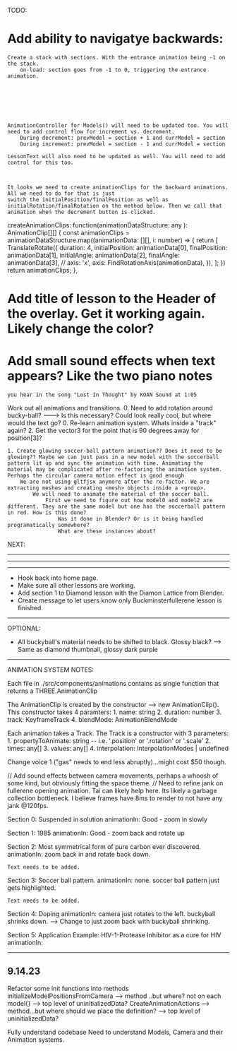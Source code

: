 
TODO: 


# Add ability to navigatye backwards:


    Create a stack with sections. With the entrance animation being -1 on the stack.
        on-load: section goes from -1 to 0, triggering the entrance animation.
        






    AnimationController for Models() will need to be updated too. You will need to add control flow for increment vs. decrement. 
        During decrement: prevModel = section + 1 and currModel = section
        During increment: prevModel = section - 1 and currModel = section

    LessonText will also need to be updated as well. You will need to add control for this too.
    


    It looks we need to create animationClips for the backward animations. All we need to do for that is just 
    switch the initialPosition/finalPosition as well as initialRotation/finalRotation on the method below. Then we call that animation when the decrement button is clicked.



createAnimationClips: function(animationDataStructure: any ): AnimationClip[][] {
    const animationClips = animationDataStructure.map((animationData: [][], i: number) => {
    return [
        TranslateRotate({
        duration: 4,
        initialPosition: animationData[0],
        finalPosition: animationData[1],
        initialAngle: animationData[2],
        finalAngle: animationData[3],
        // axis: 'x',
        axis: FindRotationAxis(animationData),
        }),
    ];
    })
    return animationClips;
},




#  Add title of lesson to the Header of the overlay. Get it working again. Likely change the color?




# Add small sound effects when text appears? Like the two piano notes
    you hear in the song "Lost In Thought" by KOAN Sound at 1:05










































Work out all animations and transitions.
    0. Need to add rotation around bucky-ball? ---> Is this necessary? Could look really cool, but where would the text go?
        0. Re-learn animation system. Whats inside a "track" again?
        2. Get the vector3 for the point that is 90 degrees away for position[3]?

    1. Create glowing soccer-ball pattern animation?? Does it need to be glowing?? Maybe we can just pass in a new model with the soccerball pattern lit up and sync the animation with time. Animating the material may be complicated after re-factoring the animation system. Perhaps the circular camera motion effect is good enough 
        We are not using gltfjsx anymore after the re-factor. We are extracting meshes and creating <mesh> objects inside a <group>.
            We will need to animate the material of the soccer ball. 
                First we need to figure out how model0 and model2 are different. They are the same model but one has the soccerball pattern in red. How is this done?
                    Was it done in Blender? Or is it being handled programatically somewhere? 
                    What are these instances about?











NEXT:

------------------------
------------------------
------------------------
- Hook back into home page. 
- Make sure all other lessons are working.
- Add section 1 to Diamond lesson with the Diamon Lattice from Blender. 
- Create message to let users know only Buckminsterfullerene lesson is finished.
--------------------------

OPTIONAL:
- All buckyball's material needs to be shifted to black. Glossy black? --> Same as diamond thumbnail, glossy dark purple

--------------------------




ANIMATION SYSTEM NOTES: 

Each file in ./src/components/animations contains as single function that returns a THREE.AnimationClip 

The AnimationClip is created by the constructor --> new AnimationClip().
    This constructor takes 4 paramters:
        1. name: string
        2. duration: number
        3. track: KeyframeTrack
        4. blendMode: AnimationBlendMode 

Each animation takes a Track. 
The Track is a constructor with 3 parameters: 
    1. propertyToAnimate: string -- i.e. '.position' or '.rotation' or '.scale'
    2. times: any[]
    3. values: any[]
    4. interpolation: InterpolationModes | undefined










Change voice 1 ("gas" needs to end less abruptly)...might cost $50 though.




// Add sound effects between camera movements, perhaps a whoosh of some kind, but obviously fitting the space theme.
// Need to refine jank on fullerene opening animation. Tai can likely help here. Its likely a garbage collection bottleneck. I believe frames have 8ms to render to not have any jank @120fps.



Section 0: Suspended in solution
    animationIn: Good - zoom in slowly

Section 1: 1985
    animationIn: Good - zoom back and rotate up

Section 2: Most symmetrical form of pure carbon ever discovered. 
    animationIn:  zoom back in and rotate back down.

    Text needs to be added.

Section 3: Soccer ball pattern. 
    animationIn: none. soccer ball pattern just gets highlighted.

    Text needs to be added. 

Section 4: Doping 
    animationIn: camera just rotates to the left. buckyball shrinks down. --> Change to just zoom back with buckyball shrinking.

Section 5: Application Example: HIV-1-Protease Inhibitor as a cure for HIV
    animationIn: 








------------------------------------
9.14.23
------------------------------------
Refactor some init functions into methods 
    initializeModelPositionsFromCamera --> method ..but where? not on each model{} --> top level of uninitializedData?
    CreateAnimationActions --> method...but where should we place the definition? --> top level of uninitializedData?

Fully understand codebase
    Need to understand Models, Camera and their Animation systems.